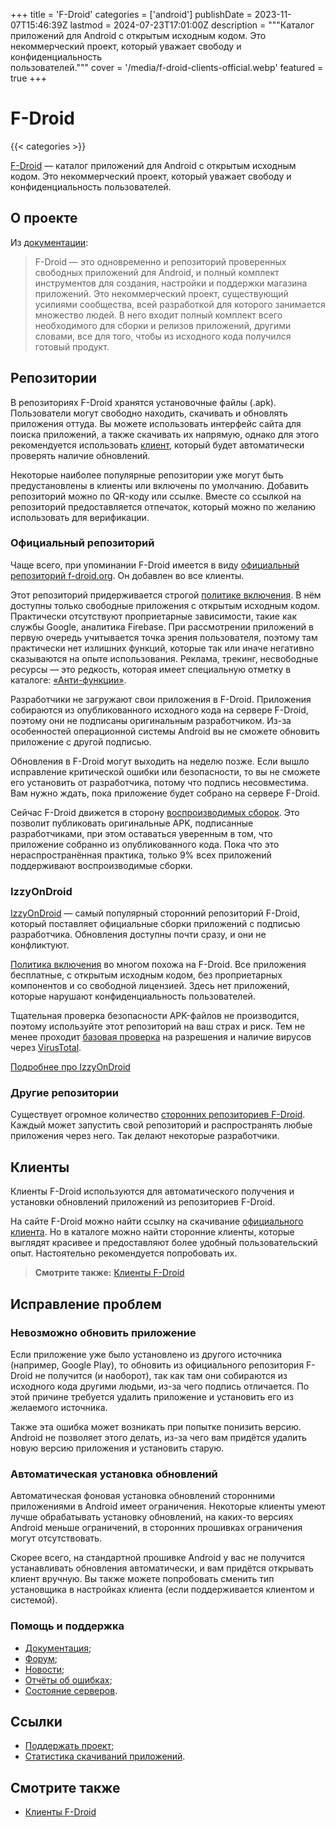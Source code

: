+++
title = 'F-Droid'
categories = ['android']
publishDate = 2023-11-07T15:46:39Z
lastmod = 2024-07-23T17:01:00Z
description = """Каталог приложений для Android с открытым исходным кодом. Это \
некоммерческий проект, который уважает свободу и конфиденциальность \
пользователей."""
cover = '/media/f-droid-clients-official.webp'
featured = true
+++

# F-Droid
{{< categories >}}

[F-Droid] — каталог приложений для Android с открытым исходным кодом. Это
некоммерческий проект, который уважает свободу и конфиденциальность
пользователей.

[F-Droid]: https://f-droid.org

## О проекте

Из [документации](https://f-droid.org/ru/docs):

> F-Droid — это одновременно и репозиторий проверенных свободных приложений для
Android, и полный комплект инструментов для создания, настройки и поддержки
магазина приложений. Это некоммерческий проект, существующий усилиями
сообщества, всей разработкой для которого занимается множество людей. В него
входит полный комплект всего необходимого для сборки и релизов приложений,
другими словами, все для того, чтобы из исходного кода получился готовый
продукт.

## Репозитории

В репозиториях F-Droid хранятся установочные файлы (.apk). Пользователи могут
свободно находить, скачивать и обновлять приложения оттуда. Вы можете
использовать интерфейс сайта для поиска приложений, а также скачивать их
напрямую, однако для этого рекомендуется использовать [клиент](#клиенты),
который будет автоматически проверять наличие обновлений.

Некоторые наиболее популярные репозитории уже могут быть предустановлены в
клиенты или включены по умолчанию. Добавить репозиторий можно по QR-коду или
ссылке. Вместе со ссылкой на репозиторий предоставляется отпечаток, который
можно по желанию использовать для верификации.

### Официальный репозиторий

Чаще всего, при упоминании F-Droid имеется в виду [официальный репозиторий
f-droid.org]. Он добавлен во все клиенты.

Этот репозиторий придерживается строгой [политике включения]. В нём доступны
только свободные приложения с открытым исходным кодом. Практически отсутствуют
проприетарные зависимости, такие как службы Google, аналитика Firebase. При
рассмотрении приложений в первую очередь учитывается точка зрения пользователя,
поэтому там практически нет излишних функций, которые так или иначе негативно
сказываются на опыте использования. Реклама, трекинг, несвободные ресурсы — это
редкость, которая имеет специальную отметку в каталоге: [«Анти-функции»].

Разработчики не загружают свои приложения в F-Droid. Приложения собираются из
опубликованного исходного кода на сервере F-Droid, поэтому они не подписаны
оригинальным разработчиком. Из-за особенностей операционной системы Android вы
не сможете обновить приложение с другой подписью.

Обновления в F-Droid могут выходить на неделю позже. Если вышло исправление
критической ошибки или безопасности, то вы не сможете его установить от
разработчика, потому что подпись несовместима. Вам нужно ждать, пока приложение
будет собрано на сервере F-Droid.

Сейчас F-Droid движется в сторону [воспроизводимых сборок]. Это позволит
публиковать оригинальные APK, подписанные разработчиками, при этом оставаться
уверенным в том, что приложение собранно из опубликованного кода. Пока что это
нераспространённая практика, только 9% всех приложений поддерживают
воспроизводимые сборки.

[официальный репозиторий f-droid.org]: https://f-droid.org/packages
[политике включения]: https://f-droid.org/en/docs/Inclusion_Policy
[«Анти-функции»]: https://f-droid.org/ru/docs/Anti-Features
[воспроизводимых сборок]: https://f-droid.org/docs/Reproducible_Builds

### IzzyOnDroid

[IzzyOnDroid] — самый популярный сторонний репозиторий F-Droid, который
поставляет официальные сборки приложений с подписью разработчика. Обновления
доступны почти сразу, и они не конфликтуют.

[Политика включения] во многом похожа на F-Droid. Все приложения бесплатные,
с открытым исходным кодом, без проприетарных компонентов и со свободной
лицензией. Здесь нет приложений, которые нарушают конфиденциальность
пользователей.

Тщательная проверка безопасности APK-файлов не производится, поэтому
используйте этот репозиторий на ваш страх и риск. Тем не менее проходит
[базовая проверка] на разрешения и наличие вирусов через [VirusTotal].

[Подробнее про IzzyOnDroid](https://apt.izzysoft.de/fdroid/index/info)

[IzzyOnDroid]: https://apt.izzysoft.de/fdroid/repo
[Политика включения]: https://gitlab.com/IzzyOnDroid/repo/-/wikis/Inclusion%20Policy
[базовая проверка]: https://apt.izzysoft.de/fdroid/index/info#security
[VirusTotal]: https://www.virustotal.com

### Другие репозитории

Существует огромное количество [сторонних репозиториев F-Droid]. Каждый может
запустить свой репозиторий и распространять любые приложения через него. Так
делают некоторые разработчики.

[сторонних репозиториев F-Droid]: https://forum.f-droid.org/t/known-repositories/721

## Клиенты

Клиенты F-Droid используются для автоматического получения и установки
обновлений приложений из репозиториев F-Droid.

На сайте F-Droid можно найти ссылку на скачивание [официального клиента]. Но в
каталоге можно найти сторонние клиенты, которые выглядят красивее и
предоставляют более удобный пользовательский опыт. Настоятельно рекомендуется
попробовать их.

> **Смотрите также:** [Клиенты F-Droid]

[официального клиента]: https://f-droid.org/F-Droid.apk

## Исправление проблем

### Невозможно обновить приложение

Если приложение уже было установлено из другого источника (например, Google
Play), то обновить из официального репозитория F-Droid не получится (и
наоборот), так как там они собираются из исходного кода другими людьми, из-за
чего подпись отличается. По этой причине требуется удалить приложение и
установить его из желаемого источника.

Также эта ошибка может возникать при попытке понизить версию. Android не
позволяет этого делать, из-за чего вам придётся удалить новую версию приложения
и установить старую.

### Автоматическая установка обновлений

Автоматическая фоновая установка обновлений сторонними приложениями в Android
имеет ограничения. Некоторые клиенты умеют лучше обрабатывать установку
обновлений, на каких-то версиях Android меньше ограничений, в сторонних
прошивках ограничения могут отсутствовать.

Скорее всего, на стандартной прошивке Android у вас не получится устанавливать
обновления автоматически, и вам придётся открывать клиент вручную. Вы также
можете попробовать сменить тип установщика в настройках клиента (если
поддерживается клиентом и системой).

### Помощь и поддержка

- [Документация](https://f-droid.org/docs);
- [Форум](https://forum.f-droid.org);
- [Новости](https://f-droid.org/news);
- [Отчёты об ошибках](https://f-droid.org/issues);
- [Состояние серверов](https://fdroidstatus.org/status/fdroid).

## Ссылки

- [Поддержать проект](https://f-droid.org/donate);
- [Статистика скачиваний приложений](https://divestos.org/pages/fdroid_stats).

## Смотрите также

- [Клиенты F-Droid]

[Клиенты F-Droid]: /wiki/f-droid-clients
